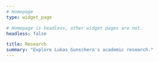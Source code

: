 ```yaml
---
# Homepage
type: widget_page

# Homepage is headless, other widget pages are not.
headless: false

title: Research
summary: "Explore Lukas Gunschera's academic research."
---
```

